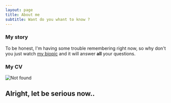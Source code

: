 ```yaml
---
layout: page
title: About me
subtitle: Want do you whant to know ?
---
```


### My story

To be honest, I'm having some trouble remembering right now, so why don't you just watch [my biopic](https://en.wikipedia.org/wiki/Monty_Python_and_the_Holy_Grail) and it will answer **all** your questions.

### My CV
<img src="{{ 'assets/img/cv.pdf' | relative_url }}" alt="Not found" />
 
## Alright, let be serious now..
